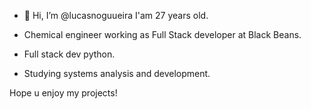 - 👋 Hi, I’m @lucasnoguueira I'am 27 years old.

- Chemical engineer working as Full Stack developer at Black Beans.
  
- Full stack dev python.

- Studying systems analysis and development.

Hope u enjoy my projects!

<!---
lucasnoguueira/lucasnoguueira is a ✨ special ✨ repository because its `README.md` (this file) appears on your GitHub profile.
You can click the Preview link to take a look at your changes.
--->
